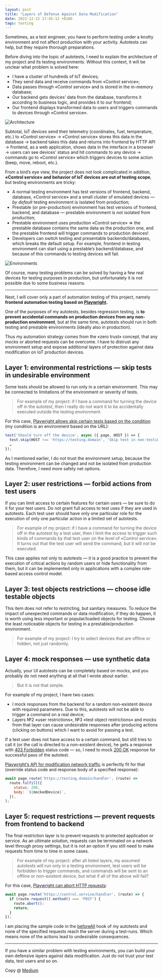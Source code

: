 ```yaml
---
layout: post
title: "Layers of Defense Against Data Modification"
date: 2022-12-22 17:45:12 +0100
tags: testing
---
```


Sometimes, as a test engineer, you have to perform testing under a knotty environment and not affect production with your activity. Autotests can help, but they require thorough preparations.

Before diving into the topic of autotests, I need to explain the architecture of my project and its testing environments. Without this context, it will be unclear what problem is solved here:

- I have a cluster of hundreds of IoT devices;
- They send data and receive commands from «Control service»;
- Data passes through «Control service» and is stored in the in-memory database;
- Our backend gets devices’ data from the database, transforms it according to business logic, and provides it to our frontend;
- Our frontend displays transformed data to users and triggers commands to devices through «Control service».

![Architecture](/assets/2022-12-22/01-architecture.png)

Subtotal, IoT devices send their telemetry (coordinates, fuel, temperature, etc.) to «Control service» → «Control service» stores this data in the database → backend takes this data and returns into frontend by HTTP API → frontend, as a web application, shows data in the interface in a browser → users can see devices’ status and hit commands to any device → commands go to «Control service» which triggers devices to some action (beep, move, reboot, etc.).

From a bird’s eye view, the project does not look complicated in addition, **«Control service» and behavior of IoT devices are out of testing scope**, but testing environments are tricky:

- A normal testing environment has test versions of frontend, backend, database, «Control service» and a small cluster of emulated devices — _by default_ testing environment is isolated from production;
- Prestable (or pre-production) environment has test versions of frontend, backend, and database — prestable environment is not isolated from production;
- Prestable environment uses production «Control service» ⇒ the prestable database contains the same data as the production one, and the prestable frontend will trigger commands to production devices!
- Developers can switch testing and presentable backends/databases, which breaks the default setup. For example, frontend in testing environment can start using a prestable’s backend/database, and because of this commands to testing devices will fail.

![Environments](/assets/2022-12-22/02-environments.png)

Of course, many testing problems can be solved by having a few real devices for testing purposes in production, but unfortunately it is not possible due to some business reasons.

---

Next, I will cover only a part of automation testing of this project, namely **frontend automation testing based on [Playwright](https://playwright.dev/).**

One of the purposes of my autotests, besides regression testing, is **to prevent accidental commands on production devices from any non-production environment**, but at the same time, autotests should run in both testing and prestable environments (ideally also in production).

Thus my automation strategy comes from the «zero trust» concept, that any mocks or aborted requests can be overcome. I have to distrust any environment setup and expose additional layers of protection against data modification on IoT production devices.

## Layer 1: environmental restrictions — skip tests in undesirable environment

Some tests should be allowed to run only in a certain environment. This may be connected to limitations of the environment or severity of tests.

> For example of my project: if I have a command for turning the device off in the autotest, then I really do not want it to be accidentally executed outside the testing environment.

For this case, [Playwright allows skip certain tests based on the condition](https://playwright.dev/docs/test-annotations#conditionally-skip-a-test) (my condition is an environment based on the URL):

```JavaScript
test('Should turn off the device', async ({ page, HOST }) => {
  test.skip(HOST !== 'https://testing.domain', 'Skip test in non-testing env');
  …
});
```

As I mentioned earlier, I do not trust the environment setup, because the testing environment can be changed and not be isolated from production data. Therefore, I need more safety net options.

## Layer 2: user restrictions — forbid actions from test users

If you can limit access to certain features for certain users — be sure to do it for your test users. Do not grant full access to test uses if they are used in autotests. Each test user should have only one particular role for the execution of only one particular action in a limited set of autotests.

> For example of my project: if I have a command for turning the device off in the autotest by a test user, then I limit the access to trigger such kinds of commands by that test user on the level of «Control service». It turns out that the test user will send the command, but it will not be executed.

This case applies not only to autotests — it is a good practice to prevent the execution of critical actions by random users or hide functionality from them, but it can be implemented only in applications with a complex role-based access control model.

## Layer 3: test objects restrictions — choose idle testable objects

This item does not refer to restricting, but sanitary measures. To reduce the impact of unexpected commands or data modification, if they do happen, it is worth using less important or popular/loaded objects for testing. Сhoose the least noticeable objects for testing in a prestable/production environment.

> For example of my project: I try to select devices that are offline or hidden, not just randomly.

## Layer 4: mock responses — use synthetic data

Actually, your UI autotests can be completely based on mocks, and you probably do not need anything at all that I wrote about earlier.

> But it is not that simple.

For example of my project, I have two cases:

- I mock responses from the backend for a random non-existent device with required parameters. Due to this, autotests will not be able to trigger a command on a real device;
- Layers №2 «user restrictions», №3 «test object restrictions» and mocks from that layer can cause undesirable responses after producing actions (clicking on buttons) which I want to avoid for passing a test.

If a test user does not have access to a certain command, but still tries to call it (or the call is directed to a non-existent device), he gets a response with [403 Forbidden](https://developer.mozilla.org/en-US/docs/Web/HTTP/Status/403) status code — so, I need to mock [200 OK](https://developer.mozilla.org/en-US/docs/Web/HTTP/Status/200) response for successful pass of the autotest.

[Playwright’s API for modification network traffic](https://playwright.dev/docs/network#modify-responses) is perfectly fit for that (override status code and response body of a specified response):

```JavaScript
await page.route('https://testing.domain/handler', (route) =>
  route.fulfill({
    status: 200,
    body: `${mockedDevice}`,
  }),
);
```

## Layer 5: request restrictions — prevent requests from frontend to backend

The final restriction layer is to prevent requests to protected application or service. As an ultimate solution, requests can be terminated on a network level through proxy settings, but it is not an option if you still need to make requests from time to time in some cases.

> For example of my project: after all listed layers, my assumed autotests will run only in a testing environment, test users will be forbidden to trigger commands, and commands will be sent to an offline or non-existent device, but what if all of the above will fail?

For this case, [Playwright can abort HTTP requests](https://playwright.dev/docs/network#abort-requests):

```JavaScript
await page.route('https://control.servise/handler', (route) => {
  if (route.request().method() === 'POST') {
    route.abort();
    return;
  }
});
```

I am placing the sample code in the [beforeAll](https://playwright.dev/docs/api/class-test#test-before-all) hook of my autotests and none of the specified requests reach the server during a test-runs. Which means none of the actions lead to undesirable consequences.

---

If you have a similar problem with testing environments, you can build your own defensive layers against data modification. Just do not trust your test data, test users and so on.

Copy @ [Medium](https://adequatica.medium.com/layers-of-defense-against-data-modification-d73e9e93bdf7)
